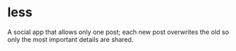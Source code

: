 # less

A social app that allows only one post; each new post overwrites the old so only the most important details are shared.
